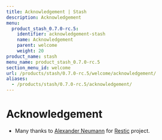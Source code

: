 ```yaml
---
title: Acknowledgement | Stash
description: Acknowledgement
menu:
  product_stash_0.7.0-rc.5:
    identifier: acknowledgement-stash
    name: Acknowledgement
    parent: welcome
    weight: 20
product_name: stash
menu_name: product_stash_0.7.0-rc.5
section_menu_id: welcome
url: /products/stash/0.7.0-rc.5/welcome/acknowledgement/
aliases:
  - /products/stash/0.7.0-rc.5/acknowledgement/
---
```


# Acknowledgement
 - Many thanks to [Alexander Neumann](https://github.com/fd0) for [Restic](https://restic.net) project.
